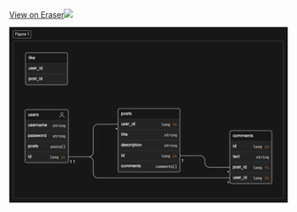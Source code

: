 
[View on Eraser![](https://app.eraser.io/workspace/DIzgTqzpwKEV0O6sfgSW/preview?elements=BogRKUGIg20iE4ECsBb5cw&type=embed)](https://app.eraser.io/workspace/DIzgTqzpwKEV0O6sfgSW?elements=BogRKUGIg20iE4ECsBb5cw)


![img.png](img.png)